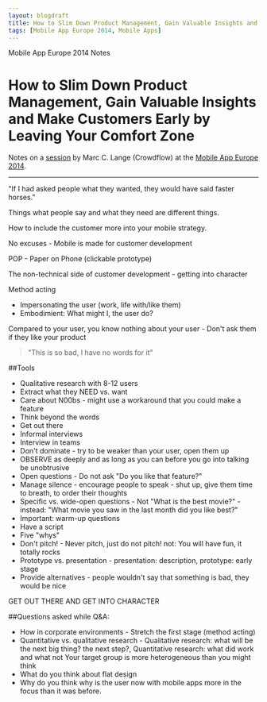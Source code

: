 ```yaml
---
layout: blogdraft
title: How to Slim Down Product Management, Gain Valuable Insights and Make Customers Early by Leaving Your Comfort Zone (Marc C. Lange)
tags: [Mobile App Europe 2014, Mobile Apps]
---
```


Mobile App Europe 2014 Notes

How to Slim Down Product Management, Gain Valuable Insights and Make Customers Early by Leaving Your Comfort Zone
===
Notes on a [session](http://mobileappeurope.com/talks/keynote-mobile-customer-development/ "How to Slim Down Product Management, Gain Valuable Insights and Make Customers Early by Leaving Your Comfort Zone")
by Marc C. Lange (Crowdflow) 
at the [Mobile App Europe 2014](http://mobileappeurope.com/).

---
"If I had asked people what they wanted, they would have said faster horses."

Things what people say and what they need are different things.

How to include the customer more into your mobile strategy.

No excuses - Mobile is made for customer development

POP - Paper on Phone (clickable prototype)

The non-technical side of customer development - getting into character

Method acting
* Impersonating the user (work, life with/like them)
* Embodimient: What might I, the user do?

Compared to your user, you know nothing about your user - Don't ask them if they like your product
> "This is so bad, I have no words for it"

##Tools
* Qualitative research with 8-12 users
* Extract what they NEED vs. want
* Care about N00bs - might use a workaround that you could make a feature
* Think beyond the words
* Get out there
* Informal interviews
* Interview in teams
* Don't dominate - try to be weaker than your user, open them up
* OBSERVE as deeply and as long as you can before you go into talking be unobtrusive 
* Open questions - Do not ask "Do you like that feature?"
* Manage silence - encourage people to speak - shut up, give them time to breath, to order their thoughts
* Specific vs. wide-open questions -  Not "What is the best movie?" - instead: "What movie you saw in the last month did you like best?"
* Important: warm-up questions
* Have a script
* Five "whys"
* Don't pitch! - Never pitch, just do not pitch! not: You will have fun, it totally rocks
* Prototype vs. presentation - presentation: description, prototype: early stage
* Provide alternatives - people wouldn't say that something is bad, they would be nice

GET OUT THERE AND GET INTO CHARACTER

##Questions asked while Q&A:

* How in corporate environments - Stretch the first stage (method acting)
* Quantitative vs. qualitative research - Qualitative research: what will be the next big thing? the next step?, Quantitative research: what did work and what not
Your target group is more heterogeneous than you might think
* What do you think about flat design
* Why do you think why is the user now with mobile apps more in the focus than it was before.
